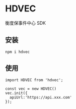 # HDVEC

衡度保事件中心 SDK

## 安装

```
npm i hdvec
```

## 使用

```
import HDVEC from 'hdvec';

const vec = new HDVEC()
vec.init({
  apiUrl:'https://api.xxx.com'
});
```
